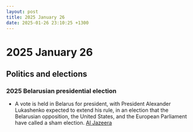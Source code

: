 ```yaml
---
layout: post
title: 2025 January 26
date: 2025-01-26 23:10:25 +1300
---
```


# 2025 January 26

## Politics and elections

### 2025 Belarusian presidential election

- A vote is held in Belarus for president, with President Alexander Lukashenko expected to extend his rule, in an election that the Belarusian opposition, the United States, and the European Parliament have called a sham election. [Al Jazeera](https://www.aljazeera.com/amp/features/2025/1/25/lukashenko-ahead-of-2025-election-still-afraid-of-the-people)